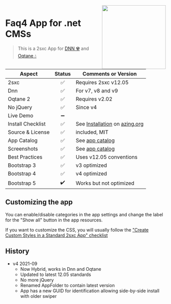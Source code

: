 <image src="app-icon.png" align="right" width="200px">

# Faq4 App for .net CMSs

> This is a 2sxc App for [DNN ☢️](https://www.dnnsoftware.com/) and [Oqtane 💧](https://www.oqtane.org/)


| Aspect              | Status | Comments or Version |
| ------------------- | :----: | ------------------- |
| 2sxc                | ✅    | Requires 2sxc v12.05
| Dnn                 | ✅    | For v7, v8 and v9
| Oqtane 2            | ✅    | Requires v2.02
| No jQuery           | ✅    | Since v4
| Live Demo           | ➖    | 
| Install Checklist   | ✅    | See [Installation](https://azing.org/2sxc/r/_fpa_ZHf) on [azing.org](https://azing.org/2sxc)
| Source & License    | ✅    | included, MIT
| App Catalog         | ✅    | See [app catalog](https://2sxc.org/en/apps/app/faq-app-for-2sxc-v3)
| Screenshots         | ✅    | See [app catalog](https://2sxc.org/en/apps/app/faq-app-for-2sxc-v3)
| Best Practices      | ✅    | Uses v12.05 conventions
| Bootstrap 3         | ✅    | v3 optimized
| Bootstrap 4         | ✅    | v4 optimized
| Bootstrap 5         | ✔️    | Works but not optimized

## Customizing the app

You can enable/disable categories in the app settings and change the label for the "Show all" button in the app resources.

If you want to customize the CSS, you will usually follow the ["Create Custom Styles in a Standard 2sxc App" checklist](https://azing.org/2sxc/r/gg_aB9FD)

## History

* v4 2021-09
    * Now Hybrid, works in Dnn and Oqtane
    * Updated to latest 12.05 standards
    * No more jQuery
    * Renamed AppFolder to contain latest version
    * App has a new GUID for identification allowing side-by-side install with older swiper

